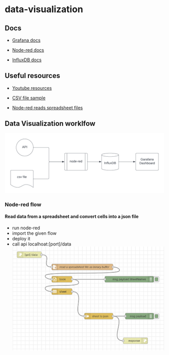 # data-visualization

## Docs

- [Grafana docs](https://grafana.com/docs/)

- [Node-red docs](https://nodered.org/docs/)

- [InfluxDB docs](https://docs.influxdata.com/)

## Useful resources

- [Youtube resources](https://youtube.com/playlist?list=PLviskRVPQfMUkYqUomQZiT95qjk7a5Wf1)

- [CSV file sample](https://assets.publishing.service.gov.uk/government/uploads/system/uploads/attachment_data/file/1105317/ghg-conversion-factors-2022-flat-format.xls)

- [Node-red reads spreadsheet files](https://flows.nodered.org/node/node-red-contrib-spreadsheet-in)

## Data Visualization worklfow

![](./img/data%20vis%20flow.png)

### Node-red flow
#### Read data from a spreadsheet and convert cells into a json file
- run node-red
- import the given flow
- deploy it
- call api localhoat:[port]/data
![](./img/node-red-flow.png)
